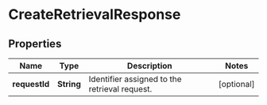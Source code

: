 

# CreateRetrievalResponse


## Properties

| Name | Type | Description | Notes |
|------------ | ------------- | ------------- | -------------|
|**requestId** | **String** | Identifier assigned to the retrieval request. |  [optional] |



